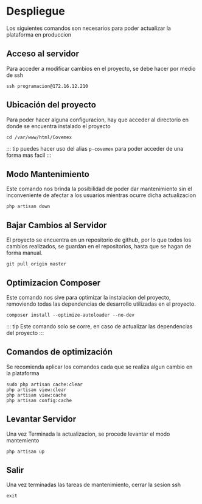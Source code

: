 # Despliegue

Los siguientes comandos son necesarios para poder actualizar la plataforma en produccion

## Acceso al servidor

Para acceder a modificar cambios en el proyecto, se debe hacer por medio de ssh 
```
ssh programacion@172.16.12.210
```

## Ubicación del proyecto
Para poder hacer alguna configuracion, hay que acceder al directorio en donde se encuentra instalado el proyecto
```
cd /var/www/html/Covemex
```
::: tip 
puedes hacer uso del alias `p-covemex` para poder acceder de una forma mas facil 
:::


## Modo Mantenimiento
Este comando nos brinda la posibilidad de poder dar mantenimiento sin el inconveniente de afectar a los usuarios
mientras ocurre dicha actualizacion 

```
php artisan down
```

## Bajar Cambios al Servidor
El proyecto se encuentra en un repositorio de github, por lo que todos los cambios realizados, se guardan 
en el repositorios, hasta que se hagan de forma manual.

```
git pull origin master
```

## Optimizacion Composer
Este comando nos sive para optimizar la instalacion del proyecto, removiendo todas las dependencias de desarrollo utilizadas en el proyecto.

```
composer install --optimize-autoloader --no-dev
```
::: tip 
Este comando solo se corre, en caso de actualizar las dependencias del proyecto
:::

## Comandos de optimización
Se recomienda aplicar los comandos cada que se realiza algun cambio en la plataforma
```
sudo php artisan cache:clear 
php artisan view:clear
php artisan view:cache
php artisan config:cache
```

## Levantar Servidor
Una vez Terminada la actualizacion, se procede levantar el modo mantemiento
```
php artisan up
```

## Salir
Una vez terminadas las tareas de mantenimiento, cerrar la sesion ssh 
```
exit
```
